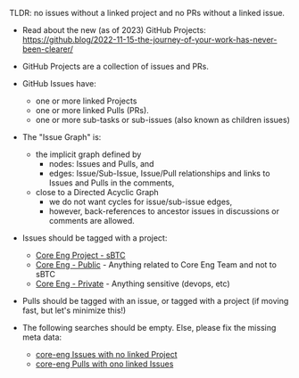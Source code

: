 TLDR: no issues without a linked project and no PRs without a linked issue.

- Read about the new (as of 2023) GitHub Projects: https://github.blog/2022-11-15-the-journey-of-your-work-has-never-been-clearer/

- GitHub Projects are a collection of issues and PRs.

- GitHub Issues have:
  - one or more linked Projects
  - one or more linked Pulls (PRs).
  - one or more sub-tasks or sub-issues (also known as children issues)

- The "Issue Graph" is:
  - the implicit graph defined by
    - nodes: Issues and Pulls, and
    - edges: Issue/Sub-Issue, Issue/Pull relationships and links to Issues and Pulls in the comments,
  - close to a Directed Acyclic Graph
    - we do not want cycles for issue/sub-issue edges,
    - however, back-references to ancestor issues in discussions or comments are allowed.

- Issues should be tagged with a project:
  - [Core Eng Project - sBTC](https://github.com/orgs/Trust-Machines/projects/5)
  - [Core Eng - Public](https://github.com/orgs/Trust-Machines/projects/9/views/1) - Anything related to Core Eng Team and not to sBTC
  - [Core Eng - Private](https://github.com/orgs/Trust-Machines/projects/7) - Anything sensitive (devops, etc)
  
- Pulls should be tagged with an issue, or tagged with a project (if moving fast, but let's minimize this!)

- The following searches should be empty. Else, please fix the missing meta data:
  - [core-eng Issues with no linked Project](https://github.com/Trust-Machines/core-eng/issues?q=is%3Aissue+is%3Aopen+no%3Aproject)
  - [core-eng Pulls with ono linked Issues](https://github.com/Trust-Machines/core-eng/pulls?q=is%3Apr+is%3Aopen+-linked%3Aissue+)
